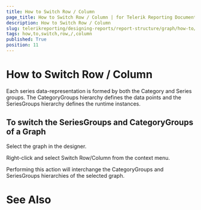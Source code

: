 ```yaml
---
title: How to Switch Row / Column
page_title: How to Switch Row / Column | for Telerik Reporting Documentation
description: How to Switch Row / Column
slug: telerikreporting/designing-reports/report-structure/graph/how-to/how-to-switch-row-/-column
tags: how,to,switch,row,/,column
published: True
position: 11
---
```


# How to Switch Row / Column



Each series data-representation is formed by both the Category and Series groups.
        The CategoryGroups hierarchy defines the data points and the SeriesGroups hierarchy defines the runtime instances. 
      


## To switch the SeriesGroups and CategoryGroups of a Graph


Select the graph in the designer.


Right-click and select Switch Row/Column from the context menu.


Performing this action will interchange the CategoryGroups and SeriesGroups hierarchies of the selected graph.
        


# See Also

